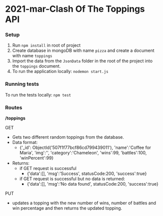 # 2021-mar-Clash Of The Toppings API

### Setup

1. Run `npm install` in root of project
2. Create database in mongoDB with name `pizza` and create a document with name `toppings`
3. Import the data from the `JsonData` folder in the root of the project into the `toppings` document.
4. To run the application locally: `nodemon start.js`

### Running tests

To run the tests locally: `npm test`

### Routes

**/toppings**

GET
- Gets two different random toppings from the database.
- Data format:
    - {'_id': ObjectId('507f1f77bcf86cd799439011'), 'name':'Coffee for Maria', 'img':'<your image url>', 'category':'Chameleon', 
    'wins':99, 'battles':100, 'winPercent':99}
- Returns:
    - if GET request is successful
        - {'data':[], 'msg':'Success', statusCode:200, 'success':true}
    - if GET request is successful but no data is returned:
        - {'data':[], 'msg':'No data found', statusCode:200, 'success':true}

PUT
- updates a topping with the new number of wins, number of battles and win percentage and then returns the updated topping.

